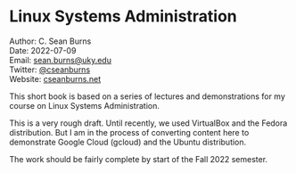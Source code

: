 # Linux Systems Administration

Author: C. Sean Burns  
Date: 2022-07-09  
Email: [sean.burns@uky.edu](sean.burns@uky.edu)  
Twitter: [@cseanburns](https://twitter.com/cseanburns)  
Website: [cseanburns.net](https://cseanburns.net)

This short book is based on a series of lectures
and demonstrations
for my course on Linux Systems Administration.

This is a very rough draft.
Until recently, we used VirtualBox and the Fedora distribution.
But I am in the process of converting content here
to demonstrate Google Cloud (gcloud)
and the Ubuntu distribution.

The work should be fairly complete by
start of the Fall 2022 semester.
